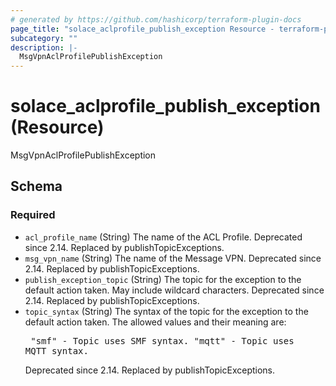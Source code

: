 ```yaml
---
# generated by https://github.com/hashicorp/terraform-plugin-docs
page_title: "solace_aclprofile_publish_exception Resource - terraform-provider-solace"
subcategory: ""
description: |-
  MsgVpnAclProfilePublishException
---
```


# solace_aclprofile_publish_exception (Resource)

MsgVpnAclProfilePublishException



<!-- schema generated by tfplugindocs -->
## Schema

### Required

- `acl_profile_name` (String) The name of the ACL Profile. Deprecated since 2.14. Replaced by publishTopicExceptions.
- `msg_vpn_name` (String) The name of the Message VPN. Deprecated since 2.14. Replaced by publishTopicExceptions.
- `publish_exception_topic` (String) The topic for the exception to the default action taken. May include wildcard characters. Deprecated since 2.14. Replaced by publishTopicExceptions.
- `topic_syntax` (String) The syntax of the topic for the exception to the default action taken. The allowed values and their meaning are:  <pre> "smf" - Topic uses SMF syntax. "mqtt" - Topic uses MQTT syntax. </pre>  Deprecated since 2.14. Replaced by publishTopicExceptions.


